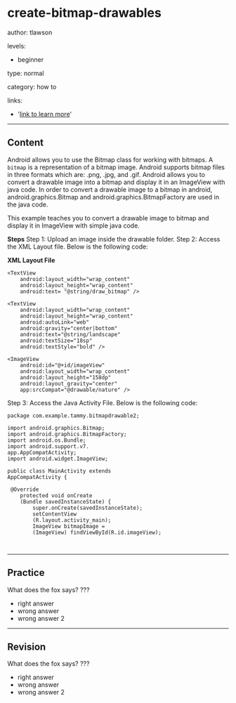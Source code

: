 # create-bitmap-drawables
author: tlawson

levels:

  - beginner

type: normal

category: how to

links:

  - '[link to learn more](https://enki.com)'

---
## Content

Android allows you to use the Bitmap class for working with bitmaps. A `bitmap` is a representation of a bitmap image. Android supports bitmap files in three formats which are: .png, .jpg, and .gif. Android allows you to convert a drawable image into a bitmap and display it in an ImageView with java code. In order to convert a drawable image to a bitmap in android, android.graphics.Bitmap and android.graphics.BitmapFactory are used in the java code. 

This example teaches you to convert a drawable image to bitmap and display it in ImageView with simple java code.

**Steps**
Step 1: Upload an image inside the drawable folder. 
Step 2: Access the XML Layout file. Below is the following code:

**XML Layout File**

<?xml version="1.0" encoding="utf-8"?>
<LinearLayout xmlns:android=
"http://schemas.android.com/apk/res/android"
    xmlns:app="http://schemas.android.com/apk/res-auto"
    android:layout_width="fill_parent"
    android:layout_height="fill_parent"
    android:layout_margin="22dp"
    android:gravity="center"
    android:orientation="vertical">

    <TextView
        android:layout_width="wrap_content"
        android:layout_height="wrap_content"
        android:text= "@string/draw_bitmap" />

    <TextView
        android:layout_width="wrap_content"
        android:layout_height="wrap_content"
        android:autoLink="web"
        android:gravity="center|bottom"
        android:text="@string/landscape"
        android:textSize="18sp"
        android:textStyle="bold" />

    <ImageView
        android:id="@+id/imageView"
        android:layout_width="wrap_content"
        android:layout_height="158dp"
        android:layout_gravity="center"
        app:srcCompat="@drawable/nature" />

</LinearLayout>

Step 3: Access the Java Activity File. Below is the following code: 

```
package com.example.tammy.bitmapdrawable2;

import android.graphics.Bitmap;
import android.graphics.BitmapFactory;
import android.os.Bundle;
import android.support.v7.
app.AppCompatActivity;
import android.widget.ImageView;

public class MainActivity extends 
AppCompatActivity {

 @Override
    protected void onCreate
    (Bundle savedInstanceState) {
        super.onCreate(savedInstanceState);
        setContentView
        (R.layout.activity_main);
        ImageView bitmapImage = 
        (ImageView) findViewById(R.id.imageView);
        
        

```
---
## Practice

What does the fox says?
???

* right answer
* wrong answer
* wrong answer 2

---
## Revision

What does the fox says?
???

* right answer
* wrong answer
* wrong answer 2
